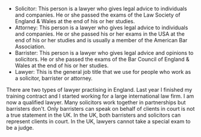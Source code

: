 -   Solicitor: This person is a lawyer who gives legal advice to individuals and companies. He or she passed the exams of the Law Society of England & Wales at the end of his or her studies.
-   Attorney: This person is a lawyer who gives legal advice to individuals and companies. He or she passed his or her exams in the USA at the end of his or her studies and is usually a member of the American Bar Association.
-   Barrister: This person is a lawyer who gives legal advice and opinions to solicitors. He or she passed the exams of the Bar Council of England & Wales at the end of his or her studies.
-   Lawyer: This is the general job title that we use for people who work as a solicitor, barrister or attorney.

There are two types of lawyer practising in England. Last year I finished my training contract and I started working for a large international law firm. I am now a qualified lawyer. Many solicitors work together in partnerships but barristers don't. Only barristers can speak on behalf of clients in court is not a true statement in the UK. In the UK, both barristers and solicitors can represent clients in court. In the UK, lawyers cannot take a special exam to be a judge.
